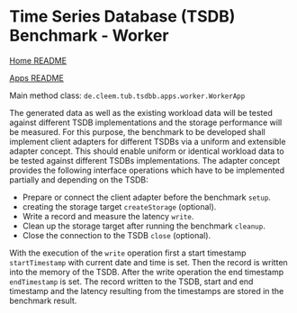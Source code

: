 # Time Series Database (TSDB) Benchmark - Worker

[Home README](../../README.md)

[Apps README](../README.md)

Main method class: `de.cleem.tub.tsdbb.apps.worker.WorkerApp`


The generated data as well as the existing workload data will be tested against different TSDB implementations and the
storage performance will be measured.
For this purpose, the benchmark to be developed shall implement client adapters for different TSDBs via a uniform and
extensible adapter concept.
This should enable uniform or identical workload data to be tested against different TSDBs implementations.
The adapter concept provides the following interface operations which have to be implemented partially and depending on
the TSDB:

- Prepare or connect the client adapter before the benchmark `setup`.
- creating the storage target `createStorage` (optional).
- Write a record and measure the latency `write`.
- Clean up the storage target after running the benchmark `cleanup`.
- Close the connection to the TSDB `close` (optional).

With the execution of the `write` operation first a start timestamp `startTimestamp` with current date and time is set.
Then the record is written into the memory of the TSDB.
After the write operation the end timestamp `endTimestamp` is set.
The record written to the TSDB, start and end timestamp and the latency resulting from the timestamps are stored in the
benchmark result.